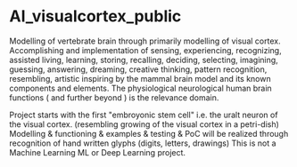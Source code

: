 # AI_visualcortex_public
Modelling of vertebrate brain through primarily modelling of visual cortex. Accomplishing and implementation of sensing, experiencing, recognizing, assisted living, learning, storing, recalling, deciding, selecting, imagining, guessing, answering, dreaming, creative thinking, pattern recognition, resembling, artistic inspiring by the mammal brain model and its known components and elements. The physiological neurological human brain functions ( and further beyond ) is the relevance domain.

Project starts with the first "embroyonic stem cell" i.e. the uralt neuron of the visual cortex. (resembling growing of the visual cortex in a petri-dish)  
Modelling & functioning & examples & testing & PoC will be realized through recognition of hand written glyphs (digits, letters, drawings) 
This is not a Machine Learning ML or Deep Learning project.

